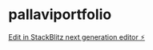 # pallaviportfolio

[Edit in StackBlitz next generation editor ⚡️](https://stackblitz.com/~/github.com/horil07/pallaviportfolio)